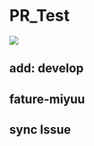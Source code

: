 # PR_Test

![](https://img.shields.io/badge/version-1.0.0-990000.svg)

## add: develop

## fature-miyuu

## sync Issue
